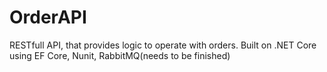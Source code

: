 # OrderAPI
RESTfull API, that provides logic to operate with orders.
Built on .NET Core using EF Core, Nunit, RabbitMQ(needs to be finished)
